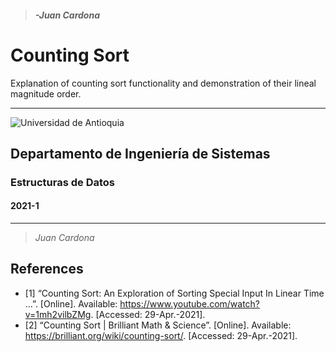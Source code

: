> ##### *-Juan Cardona* 
# Counting Sort 

Explanation of counting sort functionality and demonstration of their lineal magnitude order.

---
![Universidad de Antioquia](https://vias.ciiisol.com/images/LogoFacultaddeIngenieria-verde.png)

## Departamento de Ingeniería de Sistemas
### Estructuras de Datos
#### 2021-1

---
> *Juan Cardona* 

## References

- [1] “Counting Sort: An Exploration of Sorting Special Input In Linear Time ...”. [Online]. Available: https://www.youtube.com/watch?v=1mh2vilbZMg. [Accessed: 29-Apr.-2021].
- [2] “Counting Sort | Brilliant Math & Science”. [Online]. Available: https://brilliant.org/wiki/counting-sort/. [Accessed: 29-Apr.-2021].